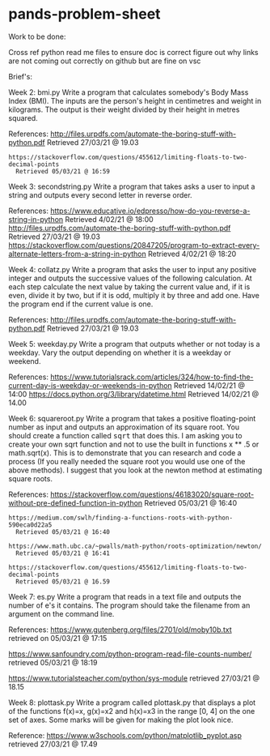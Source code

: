 # pands-problem-sheet

Work to be done: 

Cross ref python read me files to ensure doc is correct
figure out why links are not coming out correctly on github but are fine on vsc



Brief's: 

Week 2: bmi.py
  Write a program that calculates somebody's Body Mass Index (BMI). 
  The inputs are the person's height in centimetres and weight in kilograms.
  The output  is their weight divided by their height in metres squared.
  
  References:
    http://files.urpdfs.com/automate-the-boring-stuff-with-python.pdf
      Retrieved 27/03/21 @ 19.03

    https://stackoverflow.com/questions/455612/limiting-floats-to-two-decimal-points
      Retrieved 05/03/21 @ 16:59


Week 3: secondstring.py
  Write a program that takes asks a user to input a string and outputs every second letter in reverse order. 

  References: 
    https://www.educative.io/edpresso/how-do-you-reverse-a-string-in-python
      Retrieved 4/02/21 @ 18:00
    http://files.urpdfs.com/automate-the-boring-stuff-with-python.pdf
      Retrieved 27/03/21 @ 19.03
    https://stackoverflow.com/questions/20847205/program-to-extract-every-alternate-letters-from-a-string-in-python
      Retrieved 4/02/21 @ 18:20

Week 4: collatz.py
  Write a program that asks the user to input any positive integer and outputs the successive values of the following calculation.
  At each step calculate the next value by taking the current value and, if it is even, divide it by two, but if it is odd, multiply it by three and add one.
  Have the program end if the current value is one.

  References:
    http://files.urpdfs.com/automate-the-boring-stuff-with-python.pdf
      Retrieved 27/03/21 @ 19.03

Week 5: weekday.py
  Write a program that outputs whether or not today is a weekday. Vary the output depending on whether it is a weekday or weekend.

  References:
    https://www.tutorialsrack.com/articles/324/how-to-find-the-current-day-is-weekday-or-weekends-in-python
       Retrieved 14/02/21 @ 14:00
    https://docs.python.org/3/library/datetime.html
      Retrieved 14/02/21 @ 14.00

Week 6: squareroot.py
  Write a program that takes a positive floating-point number as input and outputs an approximation of its square root.
  You should create a function called <tt>sqrt</tt> that does this.
  I am asking you to create your own sqrt function and not to use the built in functions x ** .5 or math.sqrt(x).
  This is to demonstrate that you can research and code a process (If you really needed the square root you would use one of the above methods).
  I suggest that you look at the newton method at estimating square roots.

  References:
    https://stackoverflow.com/questions/46183020/square-root-without-pre-defined-function-in-python
     Retrieved 05/03/21 @ 16:40

    https://medium.com/swlh/finding-a-functions-roots-with-python-590eca0d22a5
      Retrieved 05/03/21 @ 16:40

    https://www.math.ubc.ca/~pwalls/math-python/roots-optimization/newton/
      Retrieved 05/03/21 @ 16:41

    https://stackoverflow.com/questions/455612/limiting-floats-to-two-decimal-points
      Retrieved 05/03/21 @ 16.59

Week 7: es.py
  Write a program that reads in a text file and outputs the number of e's it contains.
  The program should take the filename from an argument on the command line.

  References:
  https://www.gutenberg.org/files/2701/old/moby10b.txt
    retrieved on 05/03/21 @ 17:15
 
  https://www.sanfoundry.com/python-program-read-file-counts-number/
    retrieved 05/03/21 @ 18:19
  
  https://www.tutorialsteacher.com/python/sys-module
    retrieved 27/03/21 @ 18.15

Week 8: plottask.py
  Write a program called plottask.py that displays a plot of the functions f(x)=x, g(x)=x2 and h(x)=x3 in the range [0, 4] on the one set of axes.
  Some marks will be given for making the plot look nice.

  Reference: 
  https://www.w3schools.com/python/matplotlib_pyplot.asp 
    retrieved 27/03/21 @ 17.49
